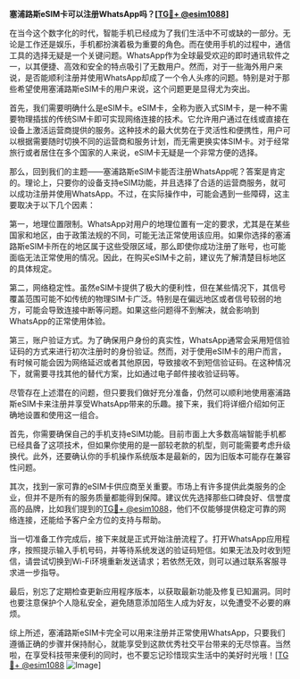 **塞浦路斯eSIM卡可以注册WhatsApp吗？[[TG💪+ @esim1088](https://t.me/s/esim1088)]**

在当今这个数字化的时代，智能手机已经成为了我们生活中不可或缺的一部分。无论是工作还是娱乐，手机都扮演着极为重要的角色。而在使用手机的过程中，通信工具的选择无疑是一个关键问题。WhatsApp作为全球最受欢迎的即时通讯软件之一，以其便捷、高效和安全的特点吸引了无数用户。然而，对于一些海外用户来说，是否能顺利注册并使用WhatsApp却成了一个令人头疼的问题。特别是对于那些希望使用塞浦路斯eSIM卡的用户来说，这个问题更是显得尤为突出。

首先，我们需要明确什么是eSIM卡。eSIM卡，全称为嵌入式SIM卡，是一种不需要物理插拔的传统SIM卡即可实现网络连接的技术。它允许用户通过在线或直接在设备上激活运营商提供的服务。这种技术的最大优势在于灵活性和便携性，用户可以根据需要随时切换不同的运营商和服务计划，而无需更换实体SIM卡。对于经常旅行或者居住在多个国家的人来说，eSIM卡无疑是一个非常方便的选择。

那么，回到我们的主题——塞浦路斯eSIM卡能否注册WhatsApp呢？答案是肯定的。理论上，只要你的设备支持eSIM功能，并且选择了合适的运营商服务，就可以成功注册并使用WhatsApp。不过，在实际操作中，可能会遇到一些障碍，这主要取决于以下几个因素：

第一，地理位置限制。WhatsApp对用户的地理位置有一定的要求，尤其是在某些国家和地区，由于政策法规的不同，可能无法正常使用该应用。如果你选择的塞浦路斯eSIM卡所在的地区属于这些受限区域，那么即使你成功注册了账号，也可能面临无法正常使用的情况。因此，在购买eSIM卡之前，建议先了解清楚目标地区的具体规定。

第二，网络稳定性。虽然eSIM卡提供了极大的便利性，但在某些情况下，其信号覆盖范围可能不如传统的物理SIM卡广泛。特别是在偏远地区或者信号较弱的地方，可能会导致连接中断等问题。如果这些问题得不到解决，就会影响到WhatsApp的正常使用体验。

第三，账户验证方式。为了确保用户身份的真实性，WhatsApp通常会采用短信验证码的方式来进行初次注册时的身份验证。然而，对于使用eSIM卡的用户而言，有时候可能会因为网络延迟或者其他原因，导致接收不到短信验证码。在这种情况下，就需要寻找其他的替代方案，比如通过电子邮件接收验证码等。

尽管存在上述潜在的问题，但只要我们做好充分准备，仍然可以顺利地使用塞浦路斯eSIM卡来注册并享受WhatsApp带来的乐趣。接下来，我们将详细介绍如何正确地设置和使用这一组合。

首先，你需要确保自己的手机支持eSIM功能。目前市面上大多数高端智能手机都已经具备了这项技术，但如果你使用的是一部较老款的机型，则可能需要考虑升级换代。此外，还要确认你的手机操作系统版本是最新的，因为旧版本可能存在兼容性问题。

其次，找到一家可靠的eSIM卡供应商至关重要。市场上有许多提供此类服务的企业，但并不是所有的服务质量都能得到保障。建议优先选择那些口碑良好、信誉度高的品牌，比如我们提到的[TG💪+ @esim1088](https://t.me/s/esim1088)，他们不仅能够提供稳定可靠的网络连接，还能给予客户全方位的支持与帮助。

当一切准备工作完成后，接下来就是正式开始注册流程了。打开WhatsApp应用程序，按照提示输入手机号码，并等待系统发送的验证码短信。如果无法及时收到短信，请尝试切换到Wi-Fi环境重新发送请求；若依然无效，则可以通过联系客服寻求进一步指导。

最后，别忘了定期检查更新应用程序版本，以获取最新功能及修复已知漏洞。同时也要注意保护个人隐私安全，避免随意添加陌生人成为好友，以免遭受不必要的麻烦。

综上所述，塞浦路斯eSIM卡完全可以用来注册并正常使用WhatsApp，只要我们遵循正确的步骤并保持耐心，就能享受到这款优秀社交平台带来的无尽惊喜。当然啦，在享受科技带来便利的同时，也不要忘记珍惜现实生活中的美好时光哦！[[TG💪+ @esim1088](https://t.me/s/esim1088) ![Image](https://i.postimg.cc/4NQfJmqS/Snipaste-2025-05-13-00-14-12.png)]